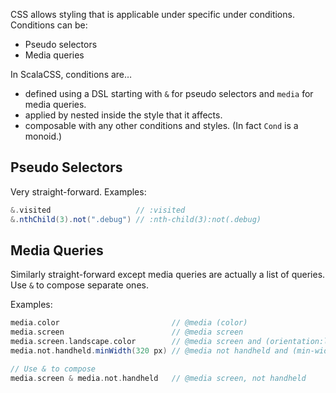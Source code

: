 CSS allows styling that is applicable under specific under conditions.
Conditions can be:
* Pseudo selectors
* Media queries

In ScalaCSS, conditions are…
* defined using a DSL starting with `&` for pseudo selectors and `media` for media queries.
* applied by nested inside the style that it affects.
* composable with any other conditions and styles. (In fact `Cond` is a monoid.)


## Pseudo Selectors

Very straight-forward. Examples:

```scala
&.visited                   // :visited
&.nthChild(3).not(".debug") // :nth-child(3):not(.debug)
```


## Media Queries

Similarly straight-forward except media queries are actually a list of queries.
Use `&` to compose separate ones.

Examples:

```scala
media.color                         // @media (color)
media.screen                        // @media screen
media.screen.landscape.color        // @media screen and (orientation:landscape) and (color)
media.not.handheld.minWidth(320 px) // @media not handheld and (min-width:320px)

// Use & to compose
media.screen & media.not.handheld   // @media screen, not handheld
```
